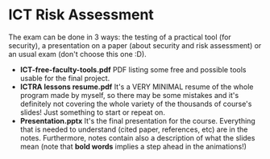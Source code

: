 # ICT Risk Assessment

The exam can be done in 3 ways: the testing of a practical tool (for security), a presentation on a paper (about security and risk assessment) or an usual exam (don't choose this one :D).

- **ICT-free-faculty-tools.pdf** PDF listing some free and possible tools usable for the final project.
- **ICTRA lessons resume.pdf** It's a VERY MINIMAL resume of the whole program made by myself, so there may be some mistakes and it's definitely not covering the whole variety of the thousands of course's slides! Just something to start or repeat on.
- **Presentation.pptx** It's the final presentation for the course. Everything that is needed to understand (cited paper, references, etc) are in the notes. Furthermore, notes contain also a description of what the slides mean (note that **bold words** implies a step ahead in the animations!)



